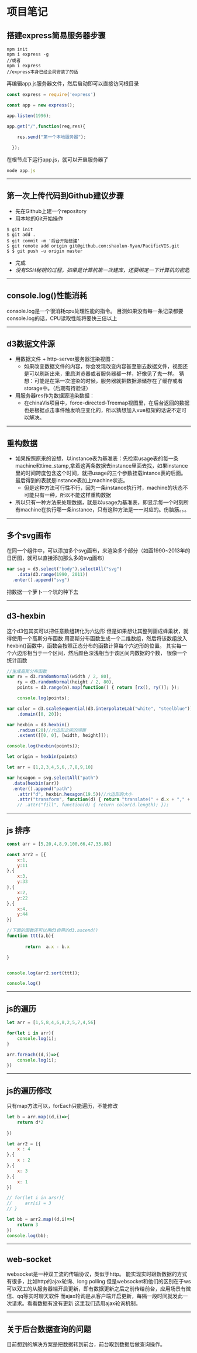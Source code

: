 项目笔记
===
搭建express简易服务器步骤
---
```shell
npm init
npm i express -g
//或者
npm i express
//express本身已经全局安装了的话
```
再编辑app.js服务器文件，然后启动即可以直接访问根目录
```js
const express = require('express')

const app = new express();

app.listen(1996);

app.get("/",function(req,res){

    res.send("第一个本地服务器");
  
  });
```
在根节点下运行app.js，就可以开启服务器了
```js
node app.js
```

****

第一次上传代码到Github建议步骤
---
* 先在Github上建一个repository
* 用本地的Git开始操作
```shell
$ git init
$ git add .
$ git commit -m '后台开始搭建'
$ git remote add origin git@github.com:shaolun-Ryan/PacificVIS.git
$ $ git push -u origin master

```
* 完成
* *没有SSH秘钥的过程，如果是计算机第一次建库，还要绑定一下计算机的密匙*

**********
console.log()性能消耗
---
console.log是一个很消耗cpu处理性能的指令。
目测如果没有每一条记录都要console.log的话，CPU读取性能将要快三倍以上
*********

d3数据文件源
---
* 用数据文件 + http-server服务器渲染视图：
  * 如果改变数据文件的内容，你会发现改变内容甚至删去数据文件，视图还是可以刷新出来，重启浏览器或者服务器都一样，好像见了鬼一样。
  猜想：可能是在第一次渲染的时候，服务器就把数据源储存在了缓存或者storage中。（后期有待验证）
* 用服务器res作为数据源渲染数据：
  * 在chinaVis项目中，force-directed-Treemap视图里，在后台返回的数据也是根据点击事件触发响应变化的，所以猜想加入vue框架的话说不定可以解决。

***
重构数据
---
* 如果按照原来的设想，以instance表为基准表：先检索usage表的每一条machine和time_stamp,拿着这两条数据去instance里面去找，如果instance里的时间跨度包含这个时间，就把usage的三个参数挂载intance表的后面。最后得到的表就是instance表加上machine状态。
  * 但是这种方法可行性不行，因为一条instance执行时，machine的状态不可能只有一种，所以不能这样重构数据
* 所以只有一种方法来处理数据，就是以usage为基准表，即显示每一个时刻所有machine在执行哪一条instance，只有这种方法是一一对应的。伤脑筋。。。

****
多个svg画布
---
在同一个组件中，可以添加多个svg画布，来渲染多个部分（如画1990~2013年的日历图，就可以直接添加那么多的svg画布）
```js
var svg = d3.select("body").selectAll("svg")
    .data(d3.range(1990, 2011))
  .enter().append("svg")
  ```
  把数据一个萝卜一个坑的种下去
  ****
d3-hexbin
---
这个d3包其实可以把任意数组转化为六边形
但是如果想让其整列画成蜂巢状，就得使用一个高斯分布函数
用高斯分布函数生成一个二维数组，然后将该数组放入hexbin()函数中，函数会按照正态分布的函数计算每个六边形的位置。
其实每一个六边形相当于一个区间，然后颜色深浅相当于该区间内数据的个数，
很像一个统计函数
```js
//生成高斯分布函数
var rx = d3.randomNormal(width / 2, 80),
    ry = d3.randomNormal(height / 2, 80),
    points = d3.range(n).map(function() { return [rx(), ry()]; });

    console.log(points);

var color = d3.scaleSequential(d3.interpolateLab("white", "steelblue"))
    .domain([0, 20]);

var hexbin = d3.hexbin()
    .radius(20)//六边形之间的间距
    .extent([[0, 0], [width, height]]);

console.log(hexbin(points));

let origin = hexbin(points)

let arr = [1,2,3,4,5,6,,7,8,9,10]

var hexagon = svg.selectAll("path")
  .data(hexbin(arr))
  .enter().append("path")
    .attr("d", hexbin.hexagon(19.5))//六边形的大小
    .attr("transform", function(d) { return "translate(" + d.x + "," + d.y + ")"; })
    // .attr("fill", function(d) { return color(d.length); });
```

***
js 排序
---
```js
const arr = [5,20,4,8,9,100,66,47,33,88]

const arr2 = [{
    x:1,
    y:11
},{
    x:3,
    y:33
},{
    x:2,
    y:22
},{
    x:4,
    y:44
}]

//下面的函数还可以用d3自带的d3.ascend()
function ttt(a,b){
    
       return  a.x - b.x

}


console.log(arr2.sort(ttt));

console.log()
```
***
js的遍历
---
```js
let arr = [1,5,8,4,6,8,2,5,7,4,56]

for(let i in arr){
    console.log(i);
}

arr.forEach((d,i)=>{
    console.log(i);
})
```
***
js的遍历修改
---
只有map方法可以，forEach只能遍历，不能修改
```js
let b = arr.map((d,i)=>{
    return d*2
    
})

let arr2 = [{
    x : 4
},{
    x : 2
},{
    x: 3
},{
    x: 1
}]

// for(let i in arsr){
//     arr[i] = 3
// }

let bb = arr2.map((d,i)=>{
    return 3
})
console.log(bb);
```
***
web-socket
---
websocket是一种双工流的传输协议，类似于http。
能实现实时跟新数据的方式有很多，比如http的ajax轮询、long polling
但是websocket和他们的区别在于ws可以双工的从服务器端开启更新，即有数据更新之后之前传给前台，应用场景有微信、qq等实时聊天软件
而ajax轮询是从客户端开启更新，每隔一段时间就发此一次请求。看看数据有没有更新
这里我们选用ajax轮询机制。
***
关于后台数据查询的问题
---
目前想到的解决方案是把数据转到前台，前台取到数据后做查询操作。